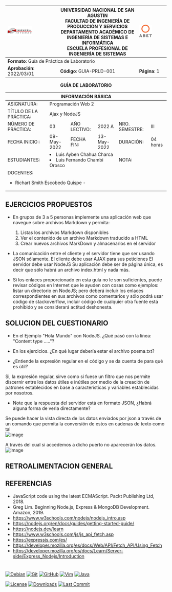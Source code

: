 <div align="center">
<table>
    <theader>
        <tr>
            <td><img src="https://github.com/rescobedoq/pw2/blob/main/epis.png?raw=true" alt="EPIS" style="width:50%; height:auto"/></td>
            <th>
                <span style="font-weight:bold;">UNIVERSIDAD NACIONAL DE SAN AGUSTIN</span><br />
                <span style="font-weight:bold;">FACULTAD DE INGENIERÍA DE PRODUCCIÓN Y SERVICIOS</span><br />
                <span style="font-weight:bold;">DEPARTAMENTO ACADÉMICO DE INGENIERÍA DE SISTEMAS E INFORMÁTICA</span><br />
                <span style="font-weight:bold;">ESCUELA PROFESIONAL DE INGENIERÍA DE SISTEMAS</span>
            </th>
            <td><img src="https://github.com/rescobedoq/pw2/blob/main/abet.png?raw=true" alt="ABET" style="width:50%; height:auto"/></td>
        </tr>
    </theader>
    <tbody>
        <tr><td colspan="3"><span style="font-weight:bold;">Formato</span>: Guía de Práctica de Laboratorio</td></tr>
        <tr><td><span style="font-weight:bold;">Aprobación</span>:  2022/03/01</td><td><span style="font-weight:bold;">Código</span>: GUIA-PRLD-001</td><td><span style="font-weight:bold;">Página</span>: 1</td></tr>
    </tbody>
</table>
</div>

<div align="center">
<span style="font-weight:bold;">GUÍA DE LABORATORIO</span><br />
</div>
<table>
<theader>
<tr><th colspan="6">INFORMACIÓN BÁSICA</th></tr>
</theader>
<tbody>
<tr><td>ASIGNATURA:</td><td colspan="5">Programación Web 2</td></tr>
<tr><td>TÍTULO DE LA PRÁCTICA:</td><td colspan="5">Ajax y NodeJS</td></tr>
<tr>
<td>NÚMERO DE PRÁCTICA:</td><td>03</td><td>AÑO LECTIVO:</td><td>2022 A</td><td>NRO. SEMESTRE:</td><td>III</td>
</tr>
<tr>
<td>FECHA INICIO::</td><td>09-May-2022</td><td>FECHA FIN:</td><td>13-May-2022</td><td>DURACIÓN:</td><td>04 horas</td>
</tr>
<td>ESTUDIANTES:</td><td colspan ="3"><li>Luis Ayben Chahua Charca</li><li>Luis Fernando Chambi Orosco</li> </td><td>NOTA:</td><td ></td>
<tr><td colspan="6">DOCENTES:
<ul>
<li>Richart Smith Escobedo Quispe -</li>
</ul>
</td>
</table>
</details>

  ## EJERCICIOS PROPUESTOS   
-   En grupos de 3 a 5 personas implemente una aplicación web que navegue sobre archivos Markdown y permita:
    1. Listas los archivos Markdown disponibles
    2. Ver el contenido de un archivo Markdown traducido a HTML
    3. Crear nuevos archivos MarkDown y almacenarlos en el servidor

-   La comunicación entre el cliente y el servidor tiene que ser usando JSON sólamente.
El cliente debe usar AJAX para sus peticiones
El servidor debe usar NodeJS
Su aplicación debe ser de página única, es decir que sólo habrá un archivo index.html y nada más.

-   Si los enlaces proporcionado en esta guía no le son suficientes, puede revisar códigos en Internet que le ayuden con cosas como ejemplos: listar un directorio en NodeJS; pero deberá incluir los enlaces correspondientes en sus archivos como comentarios y sólo podrá usar código de stackoverflow, incluir código de cualquier otra fuente está prohibido y se considerará actitud deshonesta.



## SOLUCION DEL CUESTIONARIO
- En el Ejemplo "Hola Mundo" con NodeJS. ¿Qué pasó con la línea: "Content type ….."?

- En los ejercicios. ¿En qué lugar debería estar el archivo poema.txt?

- ¿Entiende la expresión regular en el código y se da cuenta de para qué es útil?

Si, la expresión regular, sirve como si fuese un filtro que nos permite discernir entre los datos útiles e inútiles por medio de la creación de patrones establecidos en base a características y variables establecidas por nosotros.<br>

- Note que la respuesta del servidor está en formato JSON, ¿Habrá alguna forma de verla directamente?

Se puede hacer la vista directa de los datos enviados por json a través de un comando que permita la conversión de estos en cadenas de texto como tal <br>
![image](https://user-images.githubusercontent.com/91394363/168498241-d5bd0ac7-ad31-48d4-9636-5b5aeca7c57e.png) <br>
 
A través del cual si accedemos a dicho puerto no aparecerán los datos. <br>
![image](https://user-images.githubusercontent.com/91394363/168498272-703ad2be-8778-411a-9657-c668aeea3f6d.png) <br>


## RETROALIMENTACION GENERAL


## REFERENCIAS
-   JavaScript code using the latest ECMAScript. Packt Publishing Ltd, 2018.
-   Greg Lim. Beginning Node.js, Express & MongoDB Development. Amazon, 2019.
-   https://www.w3schools.com/nodejs/nodejs_intro.asp
-   https://nodejs.org/en/docs/guides/getting-started-guide/
-   https://nodejs.dev/learn
-   https://www.w3schools.com/js/js_api_fetch.asp
-   https://expressjs.com/es/
-   https://developer.mozilla.org/es/docs/Web/API/Fetch_API/Using_Fetch
-   https://developer.mozilla.org/es/docs/Learn/Server-side/Express_Nodejs/Introduction

#

[license]: https://img.shields.io/github/license/rescobedoq/pw2?label=rescobedoq
[license-file]: https://github.com/rescobedoq/pw2/blob/main/LICENSE

[downloads]: https://img.shields.io/github/downloads/rescobedoq/pw2/total?label=Downloads
[releases]: https://github.com/rescobedoq/pw2/releases/

[last-commit]: https://img.shields.io/github/last-commit/rescobedoq/pw2?label=Last%20Commit

[Debian]: https://img.shields.io/badge/Debian-D70A53?style=for-the-badge&logo=debian&logoColor=white
[debian-site]: https://www.debian.org/index.es.html

[Git]: https://img.shields.io/badge/git-%23F05033.svg?style=for-the-badge&logo=git&logoColor=white
[git-site]: https://git-scm.com/

[GitHub]: https://img.shields.io/badge/github-%23121011.svg?style=for-the-badge&logo=github&logoColor=white
[github-site]: https://github.com/

[Vim]: https://img.shields.io/badge/VIM-%2311AB00.svg?style=for-the-badge&logo=vim&logoColor=white
[vim-site]: https://www.vim.org/

[Java]: https://img.shields.io/badge/java-%23ED8B00.svg?style=for-the-badge&logo=java&logoColor=white
[java-site]: https://docs.oracle.com/javase/tutorial/


[![Debian][Debian]][debian-site]
[![Git][Git]][git-site]
[![GitHub][GitHub]][github-site]
[![Vim][Vim]][vim-site]
[![Java][Java]][java-site]


[![License][license]][license-file]
[![Downloads][downloads]][releases]
[![Last Commit][last-commit]][releases]
